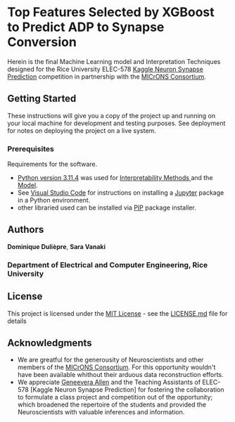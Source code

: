 # Top Features Selected by XGBoost to Predict ADP to Synapse Conversion

Herein is the final Machine Learning model and Interpretation Techniques designed for the Rice University ELEC-578 [Kaggle Neuron Synapse Prediction](https://www.kaggle.com/t/c0f648f10def4a72a8e6358f12751c4a) competition in partnership with the [MICrONS Consortium](https://www.microns-explorer.org/cortical-mm3).

## Getting Started

These instructions will give you a copy of the project up and running on
your local machine for development and testing purposes. See deployment
for notes on deploying the project on a live system.

### Prerequisites

Requirements for the software. 
- [Python version 3.11.4](https://www.python.org/downloads/release/python-3114/) was used for [Interpretability Methods ](ELEC_578_InterpMethods.ipynb) and the [Model](ELEC-578_CompNotebook_SUB_0.75751.ipynb).
- See [Visual Studio Code](https://code.visualstudio.com/docs/datascience/jupyter-notebooks) for instructions on installing a [Jupyter](https://jupyter-notebook.readthedocs.io/en/latest/) package in a Python environment.
- other libraried used can be installed via [PIP](https://pypi.org/project/pip/) package installer.

## Authors

**Dominique Dulièpre**, **Sara Vanaki**
### Department of Electrical and Computer Engineering, Rice University

## License

This project is licensed under the [MIT License](LICENSE.md) - see the [LICENSE.md](LICENSE.md) file for
details

## Acknowledgments

  - We are greatful for the generousity of Neuroscientists and other members of the [MICrONS Consortium](https://www.microns-explorer.org/cortical-mm3). For this opportunity wouldn't have been available whithout their arduous data reconstruction efforts.
  - We appreciate [Geneevera Allen](http://genevera.rice.edu) and the Teaching Assistants of ELEC-578 [Kaggle Neuron Synapse Prediction] for fostering the collaboration to formulate a class project and competition out of the opportunity; which broadened the repertoire of the students and provided the Neuroscientists with valuable inferences and information.

